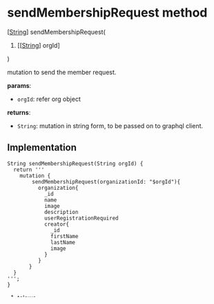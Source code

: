 
<div>

# sendMembershipRequest method

</div>


[[String](https://api.flutter.dev/flutter/dart-core/String-class.html)]
sendMembershipRequest(

1.  [[[String](https://api.flutter.dev/flutter/dart-core/String-class.md)]
    orgId]

)



mutation to send the member request.

**params**:

-   `orgId`: refer org object

**returns**:

-   `String`: mutation in string form, to be passed on to graphql
    client.



## Implementation

``` language-dart
String sendMembershipRequest(String orgId) {
  return '''
    mutation {
        sendMembershipRequest(organizationId: "$orgId"){
          organization{
            _id
            name
            image
            description
            userRegistrationRequired
            creator{
              _id
              firstName
              lastName
              image
            }
          }
       }
  }
''';
}
```







1.  [talawa](../../index.md)
2.  [queries](../../utils_queries/)
3.  [Queries](../../utils_queries/Queries-class.md)
4.  sendMembershipRequest method

##### Queries class







